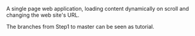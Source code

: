 A single page web application, loading content dynamically on scroll and changing the web site's URL.

The branches from Step1 to master can be seen as tutorial.

